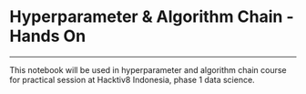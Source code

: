 # Hyperparameter & Algorithm Chain - Hands On
---
This notebook will be used in hyperparameter and algorithm chain course for practical session at Hacktiv8 Indonesia, phase 1 data science.
